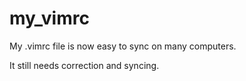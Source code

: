 my_vimrc
========

My .vimrc file is now easy to sync on many computers.

It still needs correction and syncing.
